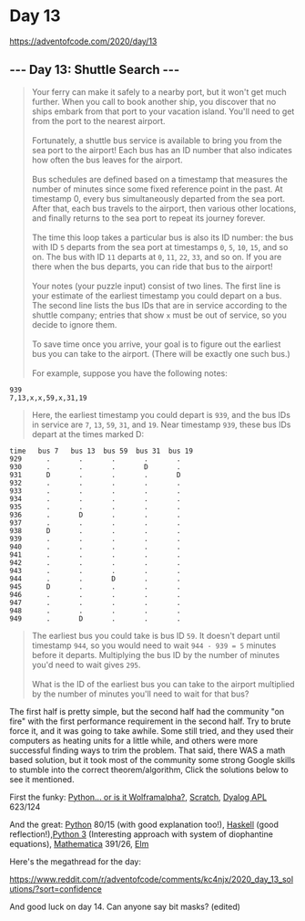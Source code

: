 # Day 13

https://adventofcode.com/2020/day/13

## --- Day 13: Shuttle Search ---

> Your ferry can make it safely to a nearby port, but it won't get much further. When you call to book another ship, you discover that no ships embark from that port to your vacation island. You'll need to get from the port to the nearest airport.\
> \
> Fortunately, a shuttle bus service is available to bring you from the sea port to the airport! Each bus has an ID number that also indicates how often the bus leaves for the airport.\
> \
> Bus schedules are defined based on a timestamp that measures the number of minutes since some fixed reference point in the past. At timestamp 0, every bus simultaneously departed from the sea port. After that, each bus travels to the airport, then various other locations, and finally returns to the sea port to repeat its journey forever.\
> \
> The time this loop takes a particular bus is also its ID number: the bus with ID `5` departs from the sea port at timestamps `0`, `5`, `10`, `15`, and so on. The bus with ID `11` departs at `0`, `11`, `22`, `33`, and so on. If you are there when the bus departs, you can ride that bus to the airport!\
> \
> Your notes (your puzzle input) consist of two lines. The first line is your estimate of the earliest timestamp you could depart on a bus. The second line lists the bus IDs that are in service according to the shuttle company; entries that show `x` must be out of service, so you decide to ignore them.\
> \
> To save time once you arrive, your goal is to figure out the earliest bus you can take to the airport. (There will be exactly one such bus.)\
> \
> For example, suppose you have the following notes:

```
939
7,13,x,x,59,x,31,19
```

> Here, the earliest timestamp you could depart is `939`, and the bus IDs in service are `7`, `13`, `59`, `31`, and `19`. Near timestamp `939`, these bus IDs depart at the times marked D:

```
time   bus 7   bus 13  bus 59  bus 31  bus 19
929      .       .       .       .       .
930      .       .       .       D       .
931      D       .       .       .       D
932      .       .       .       .       .
933      .       .       .       .       .
934      .       .       .       .       .
935      .       .       .       .       .
936      .       D       .       .       .
937      .       .       .       .       .
938      D       .       .       .       .
939      .       .       .       .       .
940      .       .       .       .       .
941      .       .       .       .       .
942      .       .       .       .       .
943      .       .       .       .       .
944      .       .       D       .       .
945      D       .       .       .       .
946      .       .       .       .       .
947      .       .       .       .       .
948      .       .       .       .       .
949      .       D       .       .       .
```

> The earliest bus you could take is bus ID `59`. It doesn't depart until timestamp `944`, so you would need to wait `944 - 939 = 5` minutes before it departs. Multiplying the bus ID by the number of minutes you'd need to wait gives `295`.\
> \
> What is the ID of the earliest bus you can take to the airport multiplied by the number of minutes you'll need to wait for that bus?

The first half is pretty simple, but the second half had the community "on fire" with the first performance requirement in the second half. Try to brute force it, and it was going to take awhile. Some still tried, and they used their computers as heating units for a little while, and others were more successful finding ways to trim the problem. That said, there WAS a math based solution, but it took most of the community some strong Google skills to stumble into the correct theorem/algorithm, Click the solutions below to see it mentioned.

First the funky: [Python... or is it Wolframalpha?](https://www.reddit.com/r/adventofcode/comments/kc4njx/2020_day_13_solutions/gfop2hb?utm_source=share&utm_medium=web2x&context=3), [Scratch](https://www.reddit.com/r/adventofcode/comments/kc4njx/2020_day_13_solutions/gfoc777?utm_source=share&utm_medium=web2x&context=3), [Dyalog APL](https://www.reddit.com/r/adventofcode/comments/kc4njx/2020_day_13_solutions/gfnlh1w?utm_source=share&utm_medium=web2x&context=3) 623/124

And the great: [Python](https://www.reddit.com/r/adventofcode/comments/kc4njx/2020_day_13_solutions/gfnbwzc?utm_source=share&utm_medium=web2x&context=3) 80/15 (with good explanation too!), [Haskell](https://www.reddit.com/r/adventofcode/comments/kc4njx/2020_day_13_solutions/gfnwnf3?utm_source=share&utm_medium=web2x&context=3) (good reflection!),[Python 3](https://www.reddit.com/r/adventofcode/comments/kc4njx/2020_day_13_solutions/gfrj66h?utm_source=share&utm_medium=web2x&context=3) (Interesting approach with system of diophantine equations), [Mathematica](https://www.reddit.com/r/adventofcode/comments/kc4njx/2020_day_13_solutions/gfnc3fw?utm_source=share&utm_medium=web2x&context=3) 391/26, [Elm](https://www.reddit.com/r/adventofcode/comments/kc4njx/2020_day_13_solutions/gfnpzb5?utm_source=share&utm_medium=web2x&context=3)

Here's the megathread for the day:

https://www.reddit.com/r/adventofcode/comments/kc4njx/2020_day_13_solutions/?sort=confidence

And good luck on day 14. Can anyone say bit masks? (edited)

